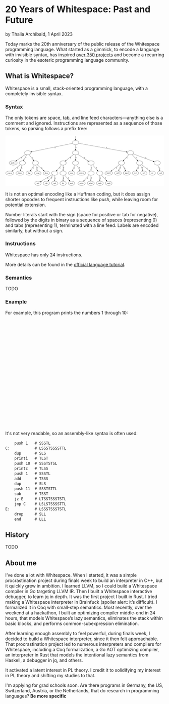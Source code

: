 # 20 Years of Whitespace: Past and Future

by Thalia Archibald, 1 April 2023

Today marks the 20th anniversary of the public release of the Whitespace
programming language. What started as a gimmick, to encode a language with
invisible syntax, has inspired [over 350 projects](https://github.com/wspace/corpus)
and become a recurring curiosity in the esoteric programming language community.

## What is Whitespace?

Whitespace is a small, stack-oriented programming language, with a completely
invisible syntax.

### Syntax

The only tokens are space, tab, and line feed characters—anything else is a
comment and ignored. Instructions are represented as a sequence of those tokens,
so parsing follows a prefix tree:

![Prefix tree of opcodes](opcode_prefix_tree.svg)

It is not an optimal encoding like a Huffman coding, but it does assign shorter
opcodes to frequent instructions like *push*, while leaving room for potential
extension.

Number literals start with the sign (space for positive or tab for negative),
followed by the digits in binary as a sequence of spaces (representing 0) and
tabs (representing 1), terminated with a line feed. Labels are encoded
similarly, but without a sign.

### Instructions

Whitespace has only 24 instructions.

More details can be found in the [official language tutorial](https://web.archive.org/web/20150618184706/http://compsoc.dur.ac.uk/whitespace/tutorial.php).

### Semantics

TODO

### Example

For example, this program prints the numbers 1 through 10:

```whitespace
   	

   	    		
 
 	
 	   	 	 
	
     	
	    
    	 		
	  	
	  	   	 	

 
 	    		

   	   	 	
 




```

It's not very readable, so an assembly-like syntax is often used:

```wsf
    push 1   # SSSTL
C:           # LSSSTSSSSTTL
    dup      # SLS
    printi   # TLST
    push 10  # SSSTSTSL
    printc   # TLSS
    push 1   # SSSTL
    add      # TSSS
    dup      # SLS
    push 11  # SSSTSTTL
    sub      # TSST
    jz E     # LTSSTSSSTSTL
    jmp C    # LSLSTSSSSTTL
E:           # LSSSTSSSTSTL
    drop     # SLL
    end      # LLL
```

## History

TODO

## About me

I’ve done a lot with Whitespace. When I started, it was a simple procrastination
project during finals week to build an interpreter in C++, but it quickly grew
in ambition. I learned LLVM, so I could build a Whitespace compiler in Go
targeting LLVM IR. Then I built a Whitespace interactive debugger, to learn jq
in depth. It was the first project I built in Rust. I tried making a Whitespace
interpreter in Brainfuck (spoiler alert: it’s difficult). I formalized it in Coq
with small-step semantics. Most recently, over the weekend at a hackathon, I
built an optimizing compiler middle-end in 24 hours, that models Whitespace’s
lazy semantics, eliminates the stack within basic blocks, and performs
common-subexpression elimination.

After learning enough assembly to feel powerful, during finals week, I decided
to build a Whitespace interpreter, since it then felt approachable. That
procrastination project led to numerous interpreters and compilers for
Whitespace, including a Coq formalization, a Go AOT optimizing compiler, an
interpreter in Rust that models the intentional lazy semantics from Haskell, a
debugger in jq, and others.

It activated a latent interest in PL theory. I credit it to solidifying my
interest in PL theory and shifting my studies to that.

I'm applying for grad schools soon. Are there programs in Germany, the US,
Switzerland, Austria, or the Netherlands, that do research in programming
languages? **Be more specific**
